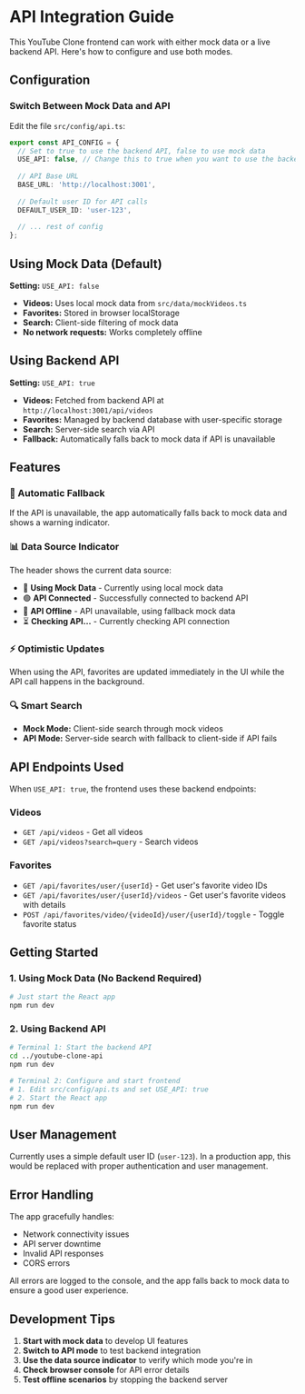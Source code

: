 # API Integration Guide

This YouTube Clone frontend can work with either mock data or a live backend API. Here's how to configure and use both modes.

## Configuration

### Switch Between Mock Data and API

Edit the file `src/config/api.ts`:

```typescript
export const API_CONFIG = {
  // Set to true to use the backend API, false to use mock data
  USE_API: false, // Change this to true when you want to use the backend
  
  // API Base URL
  BASE_URL: 'http://localhost:3001',
  
  // Default user ID for API calls
  DEFAULT_USER_ID: 'user-123',
  
  // ... rest of config
};
```

## Using Mock Data (Default)

**Setting:** `USE_API: false`

- **Videos:** Uses local mock data from `src/data/mockVideos.ts`
- **Favorites:** Stored in browser localStorage
- **Search:** Client-side filtering of mock data
- **No network requests:** Works completely offline

## Using Backend API

**Setting:** `USE_API: true`

- **Videos:** Fetched from backend API at `http://localhost:3001/api/videos`
- **Favorites:** Managed by backend database with user-specific storage
- **Search:** Server-side search via API
- **Fallback:** Automatically falls back to mock data if API is unavailable

## Features

### 🔄 Automatic Fallback
If the API is unavailable, the app automatically falls back to mock data and shows a warning indicator.

### 📊 Data Source Indicator
The header shows the current data source:
- 💾 **Using Mock Data** - Currently using local mock data
- 🟢 **API Connected** - Successfully connected to backend API  
- 🔴 **API Offline** - API unavailable, using fallback mock data
- ⏳ **Checking API...** - Currently checking API connection

### ⚡ Optimistic Updates
When using the API, favorites are updated immediately in the UI while the API call happens in the background.

### 🔍 Smart Search
- **Mock Mode:** Client-side search through mock videos
- **API Mode:** Server-side search with fallback to client-side if API fails

## API Endpoints Used

When `USE_API: true`, the frontend uses these backend endpoints:

### Videos
- `GET /api/videos` - Get all videos
- `GET /api/videos?search=query` - Search videos

### Favorites  
- `GET /api/favorites/user/{userId}` - Get user's favorite video IDs
- `GET /api/favorites/user/{userId}/videos` - Get user's favorite videos with details
- `POST /api/favorites/video/{videoId}/user/{userId}/toggle` - Toggle favorite status

## Getting Started

### 1. Using Mock Data (No Backend Required)
```bash
# Just start the React app
npm run dev
```

### 2. Using Backend API
```bash
# Terminal 1: Start the backend API
cd ../youtube-clone-api
npm run dev

# Terminal 2: Configure and start frontend
# 1. Edit src/config/api.ts and set USE_API: true
# 2. Start the React app
npm run dev
```

## User Management

Currently uses a simple default user ID (`user-123`). In a production app, this would be replaced with proper authentication and user management.

## Error Handling

The app gracefully handles:
- Network connectivity issues
- API server downtime  
- Invalid API responses
- CORS errors

All errors are logged to the console, and the app falls back to mock data to ensure a good user experience.

## Development Tips

1. **Start with mock data** to develop UI features
2. **Switch to API mode** to test backend integration
3. **Use the data source indicator** to verify which mode you're in
4. **Check browser console** for API error details
5. **Test offline scenarios** by stopping the backend server 